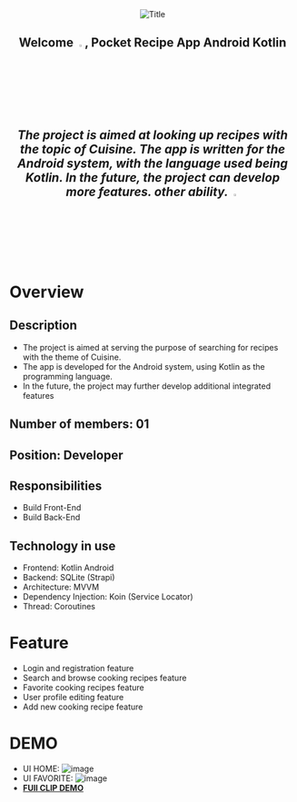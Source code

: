 <div align="center">
  <img src="https://readme-typing-svg.herokuapp.com?font=Dancing+Script&size=90&multiline=true&width=720&height=130&lines=Welcome+to+my+project" alt="Title" />
</div>

## <div align="center">Welcome <img src="https://raw.githubusercontent.com/nixin72/nixin72/master/wave.gif" width="3%"/>, Pocket Recipe App Android Kotlin <h5> The project is aimed at looking up recipes with the topic of Cuisine. The app is written for the Android system, with the language used being Kotlin. In the future, the project can develop more features. other ability. <img src="https://media.giphy.com/media/xBeM3b0G6brQCbR6RB/giphy.gif"  width="3%"></h5></div>

# Overview
  ## Description
   - The project is aimed at serving the purpose of searching for recipes with the theme of Cuisine.
   - The app is developed for the Android system, using Kotlin as the programming language.
   - In the future, the project may further develop additional integrated features
  ## Number of members: 01
  ## Position: Developer
  ## Responsibilities
   - Build Front-End
   - Build Back-End
  ## Technology in use
   - Frontend: Kotlin Android
   - Backend: SQLite (Strapi)
   - Architecture: MVVM
   - Dependency Injection: Koin (Service Locator)
   - Thread: Coroutines
# Feature
   - Login and registration feature
   - Search and browse cooking recipes feature
   - Favorite cooking recipes feature
   - User profile editing feature
   - Add new cooking recipe feature
# DEMO 
   - UI HOME: ![image](https://github.com/Rythmzz/PocketRecipe/assets/101648696/e5effbf0-7dd9-47b7-9b7a-23bc1b8836e6)
   - UI FAVORITE: ![image](https://github.com/Rythmzz/PocketRecipe/assets/101648696/9aba4868-9569-44e9-8d42-fa150193119e)
   - [**FUll CLIP DEMO**](https://www.youtube.com/watch?v=4asqiFd_wss)




